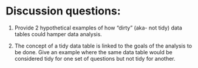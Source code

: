 # Discussion questions: 

1. Provide 2 hypothetical examples of how “dirty” (aka- not tidy) data tables could hamper data analysis.

2. The concept of a tidy data table is linked to the goals of the analysis to be done. Give an example where the same data table would be considered tidy for one set of questions but not tidy for another.
